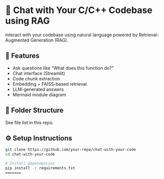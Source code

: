 
# 💬 Chat with Your C/C++ Codebase using RAG

Interact with your codebase using natural language powered by Retrieval-Augmented Generation (RAG).

## 🚀 Features
- Ask questions like "What does this function do?"
- Chat interface (Streamlit)
- Code chunk extraction
- Embedding + FAISS-based retrieval
- LLM-generated answers
- Mermaid module diagram

## 📁 Folder Structure
See file list in this repo.

## ⚙️ Setup Instructions

```bash
git clone https://github.com/your-repo/chat-with-your-code
cd chat-with-your-code

# Install dependencies
pip install -r requirements.txt
=======

